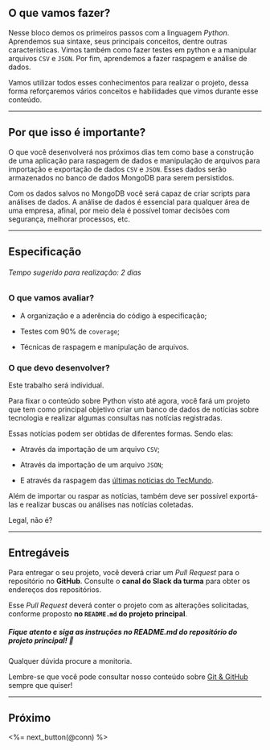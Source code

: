 ## O que vamos fazer?

Nesse bloco demos os primeiros passos com a linguagem _Python_. Aprendemos sua sintaxe, seus principais conceitos, dentre outras características. Vimos também como fazer testes em python e a manipular arquivos `CSV` e `JSON`. Por fim, aprendemos a fazer raspagem e análise de dados.

Vamos utilizar todos esses conhecimentos para realizar o projeto, dessa forma reforçaremos vários conceitos e habilidades que vimos durante esse conteúdo.

---

## Por que isso é importante?

O que você desenvolverá nos próximos dias tem como base a construção de uma aplicação para raspagem de dados e manipulação de arquivos para importação e exportação de dados `CSV` e `JSON`. Esses dados serão armazenados no banco de dados MongoDB para serem persistidos.

Com os dados salvos no MongoDB você será capaz de criar scripts para análises de dados. A análise de dados é essencial para qualquer área de uma empresa, afinal, por meio dela é possível tomar decisões com segurança, melhorar processos, etc.

---

## Especificação

###### Tempo sugerido para realização: 2 dias

### O que vamos avaliar?

- A organização e a aderência do código à especificação;

- Testes com 90% de `coverage`;

- Técnicas de raspagem e manipulação de arquivos.

### O que devo desenvolver?

Este trabalho será individual.

Para fixar o conteúdo sobre Python visto até agora, você fará um projeto que tem como principal objetivo criar um banco de dados de notícias sobre tecnologia e realizar algumas consultas nas notícias registradas.

Essas notícias podem ser obtidas de diferentes formas. Sendo elas:

- Através da importação de um arquivo `CSV`;

- Através da importação de um arquivo `JSON`;

- E através da raspagem das [últimas notícias do TecMundo](https://www.tecmundo.com.br/novidades).

Além de importar ou raspar as notícias, também deve ser possível exportá-las e realizar buscas ou análises nas notícias coletadas.

Legal, não é?

---

## Entregáveis

Para entregar o seu projeto, você deverá criar um _Pull Request_ para o repositório no **GitHub**. Consulte o **canal do Slack da turma** para obter os endereços dos repositórios.

Esse _Pull Request_ deverá conter o projeto com as alterações solicitadas, conforme proposto **no `README.md` do projeto principal**.

##### Fique atento e siga as instruções no README.md do repositório do projeto principal! 🥺

Qualquer dúvida procure a monitoria.

Lembre-se que você pode consultar nosso conteúdo sobre [Git & GitHub](/fundamentals/git) sempre que quiser!

---

## Próximo

<%= next_button(@conn) %>
